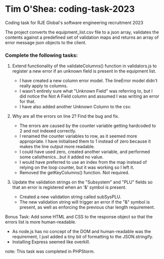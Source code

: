 # Tim O'Shea: coding-task-2023

Coding task for RJE Global's software engineering recruitment 2023

The project converts the equipment_list.csv file to a json array, validates the contents against a predefined set of validation maps and returns an array of error message json objects to the client.

### Complete the following tasks:

1. Extend functionality of the validateColumns() function in validators.js to register a new error if an unknown field is present in the equipment list.
    * I have created a new column error model. The lineError model didn't really apply to columns. 
    * I wasn't entirely sure what "Unknown Field" was referring to, but I did notice the Not A Field column and assumed I was writing an error for that. 
    * I have also added another Unknown Column to the csv. 


2. Why are all the errors on line 2? Find the bug and fix.
   * The errors are caused by the counter variable getting hardcoded to 2 and not indexed correctly.
   * I renamed the counter variables to row, as it seemed more appropriate. I have initialised them to 1 instead of zero because it makes the line output more readable.
   * I could have used zero, created another variable, and performed some calisthenics...but it added no value.
   * I would have preferred to use an index from the map instead of relying on the loop counter, but it was working so I left it.
   * Removed the getKeyColumns() function. Not required.


3. Update the validation strings on the "Subsystem" and "PLU" fields so that an error is registered when an '&' symbol is present.
   * Created a new validation string called subSysPLU. 
   * The new validation string will trigger an error if the "&" symbol is present, as well as enforcing the previous char length requirement.


Bonus Task:
Add some HTML and CSS to the response object so that the errors list is more human-readable.
   * As node.js has no concept of the DOM and human-readable was the requirement, I just added a tiny bit of formatting to the JSON.stringify.
   * Installing Express seemed like overkill.

note: This task was completed in PHPStorm.
